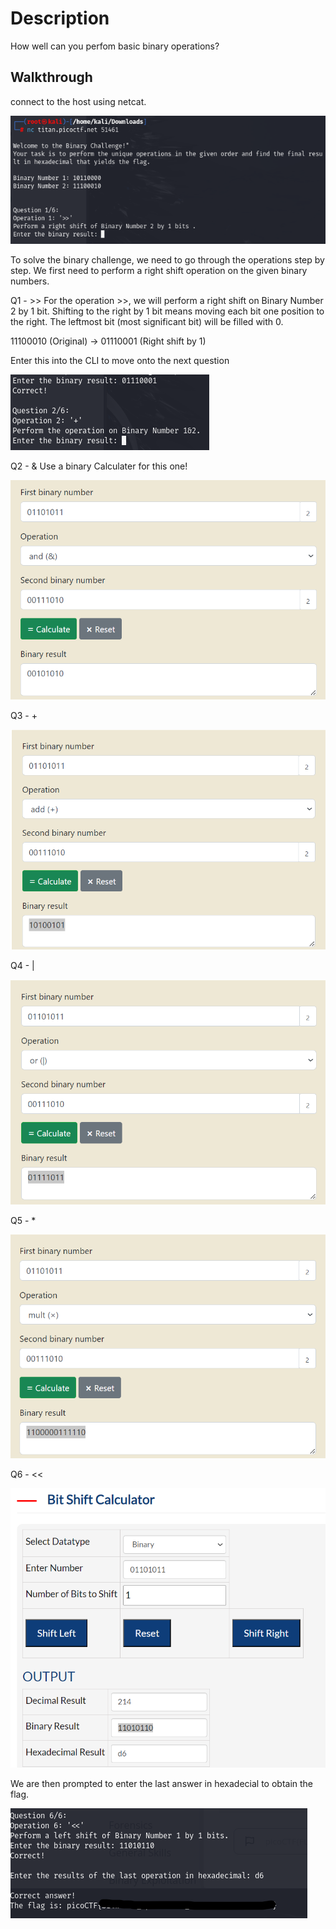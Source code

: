 # Description
How well can you perfom basic binary operations?

## Walkthrough
connect to the host using netcat.

![alt text](/Easy/Misc/images/binhexa1.png)

To solve the binary challenge, we need to go through the operations step by step. We first need to perform a right shift operation on the given binary numbers.

Q1 - >>
For the operation >>, we will perform a right shift on Binary Number 2 by 1 bit.
Shifting to the right by 1 bit means moving each bit one position to the right. The leftmost bit (most significant bit) will be filled with 0.

  11100010  (Original)
→ 01110001  (Right shift by 1)

Enter this into the CLI to move onto the next question

![alt text](/Easy/Misc/images/binhex2.png)

Q2 - &
Use a binary Calculater for this one!

![alt text](/Easy/Misc/images/binhex3.png)

Q3 - +

![alt text](/Easy/Misc/images/binhex4.png)

Q4 - |

![alt text](/Easy/Misc/images/binhex5.png)

Q5 - *

![alt text](/Easy/Misc/images/binhex6.png)

Q6 - <<

![alt text](/Easy/Misc/images/binhex7.png)

We are then prompted to enter the last answer in hexadecial to obtain the flag.

![alt text](/Easy/Misc/images/binhex8.png)